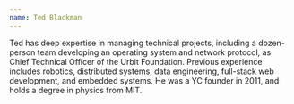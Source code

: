 ```yaml
---
name: Ted Blackman
---
```


Ted has deep expertise in managing technical projects, including a dozen-person team developing an operating system and network protocol, as Chief Technical Officer of the Urbit Foundation. Previous experience includes robotics, distributed systems, data engineering, full-stack web development, and embedded systems. He was a YC founder in 2011, and holds a degree in physics from MIT.